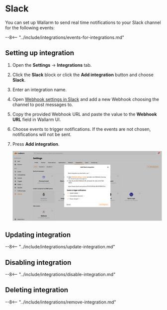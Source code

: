 # Slack

You can set up Wallarm to send real time notifications to your Slack channel for the following events:

--8<-- "../include/integrations/events-for-integrations.md"

## Setting up integration

1. Open the **Settings** → **Integrations** tab.
2. Click the **Slack** block or click the **Add integration** button and choose **Slack**.
3. Enter an integration name.
4. Open [Webhook settings in Slack](https://my.slack.com/services/new/incoming-webhook/) and add a new Webhook choosing the channel to post messages to.
5. Copy the provided Webhook URL and paste the value to the **Webhook URL** field in Wallarm UI.
6. Choose events to trigger notifications. If the events are not chosen, notifications will not be sent.
7. Press **Add integration**.

      ![!Slack integration](../../../images/user-guides/settings/integrations/add-slack-integration.png)

## Updating integration

--8<-- "../include/integrations/update-integration.md"

## Disabling integration

--8<-- "../include/integrations/disable-integration.md"

## Deleting integration

--8<-- "../include/integrations/remove-integration.md"
